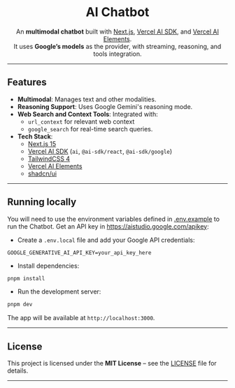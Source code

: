 <div align="center">

# AI Chatbot

An **multimodal chatbot** built with [Next.js](https://nextjs.org/), [Vercel AI SDK](https://sdk.vercel.ai/), and [Vercel AI Elements](https://sdk.vercel.ai/docs/ai-elements).  
It uses **Google’s models** as the provider, with streaming, reasoning, and tools integration.

</div>

---

## Features

- **Multimodal**: Manages text and other modalities.
- **Reasoning Support**: Uses Google Gemini's reasoning mode.
- **Web Search and Context Tools**: Integrated with:
    - `url_context` for relevant web context
    - `google_search` for real-time search queries.
- **Tech Stack**:
    - [Next.js 15](https://nextjs.org/)
    - [Vercel AI SDK](https://sdk.vercel.ai/) (`ai`, `@ai-sdk/react`, `@ai-sdk/google`)
    - [TailwindCSS 4](https://tailwindcss.com/)
    - [Vercel AI Elements](https://ai-sdk.dev/elements/overview)
    - [shadcn/ui](https://ui.shadcn.com/)
---

## Running locally

You will need to use the environment variables defined in [.env.example](./.env.example) to run the Chatbot.
Get an API key in https://aistudio.google.com/apikey:

- Create a `.env.local` file and add your Google API credentials:

```env
GOOGLE_GENERATIVE_AI_API_KEY=your_api_key_here
```

- Install dependencies:

```bash
pnpm install
```

- Run the development server:

```bash
pnpm dev
```

The app will be available at `http://localhost:3000`.

---

## License

This project is licensed under the **MIT License** – see the [LICENSE](./LICENSE) file for details.

---
